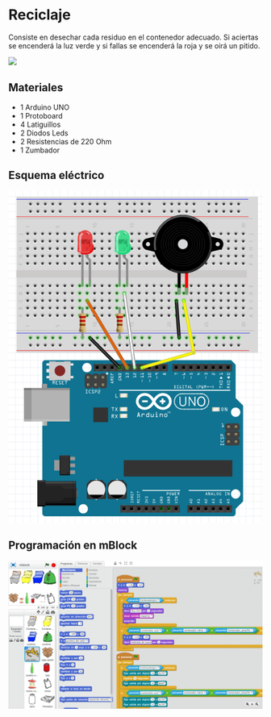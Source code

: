 # Reciclaje

Consiste en desechar cada residuo en el contenedor adecuado. Si aciertas se encenderá la luz verde y si fallas se encenderá la roja y se oirá un pitido.

![](practica.gif)

## Materiales

- 1 Arduino UNO
- 1 Protoboard
- 4 Latiguillos
- 2 Diodos Leds
- 2 Resistencias de 220 Ohm 
- 1 Zumbador

## Esquema eléctrico

![](fritzing.png)

## Programación en mBlock

![](mblock.png)
